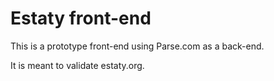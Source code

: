 # Estaty front-end

This is a prototype front-end using Parse.com as a back-end.

It is meant to validate estaty.org.
